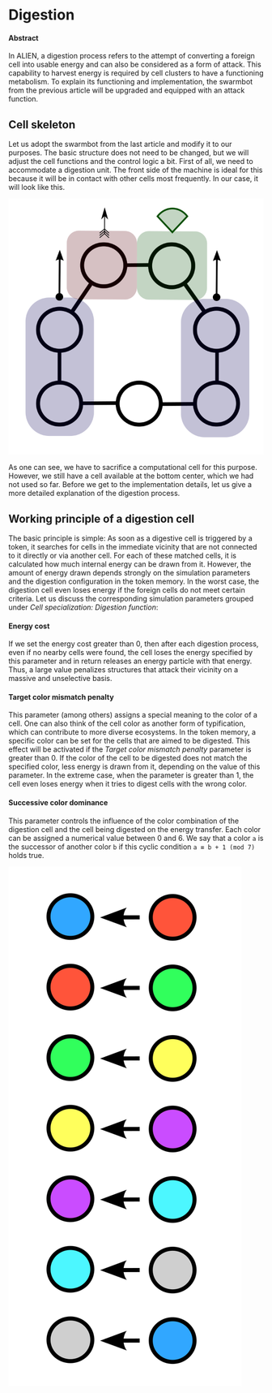 # Digestion

#### Abstract

In ALIEN, a digestion process refers to the attempt of converting a foreign cell into usable energy and can also be considered as a form of attack. This capability to harvest energy is required by cell clusters to have a functioning metabolism. To explain its functioning and implementation, the swarmbot from the previous article will be upgraded and equipped with an attack function.

## Cell skeleton

Let us adopt the swarmbot from the last article and modify it to our purposes. The basic structure does not need to be changed, but we will adjust the cell functions and the control logic a bit. First of all, we need to accommodate a digestion unit. The front side of the machine is ideal for this because it will be in contact with other cells most frequently. In our case, it will look like this.

![Cell skeleton of a swarmbot with attack capabilities](<../../.gitbook/assets/skeleton attacker.svg>)

As one can see, we have to sacrifice a computational cell for this purpose. However, we still have a cell available at the bottom center, which we had not used so far. Before we get to the implementation details, let us give a more detailed explanation of the digestion process.

## Working principle of a digestion cell

The basic principle is simple: As soon as a digestive cell is triggered by a token, it searches for cells in the immediate vicinity that are not connected to it directly or via another cell. For each of these matched cells, it is calculated how much internal energy can be drawn from it. However, the amount of energy drawn depends strongly on the simulation parameters and the digestion configuration in the token memory. In the worst case, the digestion cell even loses energy if the foreign cells do not meet certain criteria. Let us discuss the corresponding simulation parameters grouped under _Cell specialization: Digestion function_:

#### Energy cost

If we set the energy cost greater than 0, then after each digestion process, even if no nearby cells were found, the cell loses the energy specified by this parameter and in return releases an energy particle with that energy. Thus, a large value penalizes structures that attack their vicinity on a massive and unselective basis.

#### Target color mismatch penalty

This parameter (among others) assigns a special meaning to the color of a cell. One can also think of the cell color as another form of typification, which can contribute to more diverse ecosystems. In the token memory, a specific color can be set for the cells that are aimed to be digested. This effect will be activated if the _Target color mismatch penalty_ parameter is greater than 0. If the color of the cell to be digested does not match the specified color, less energy is drawn from it, depending on the value of this parameter. In the extreme case, when the parameter is greater than 1, the cell even loses energy when it tries to digest cells with the wrong color.

#### Successive color dominance

This parameter controls the influence of the color combination of the digestion cell and the cell being digested on the energy transfer. Each color can be assigned a numerical value between 0 and 6. We say that a color `a` is the successor of another color `b` if this cyclic condition `a ≡ b + 1 (mod 7)` holds true.&#x20;

![Visualization of the cyclic condition. Right: dominating cell color](<../../.gitbook/assets/color dominance.svg>)
